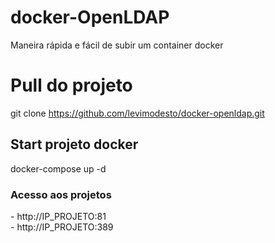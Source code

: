 # docker-OpenLDAP
Maneira rápida e fácil de subir um container docker


<h1>Pull do projeto</h1>

git clone https://github.com/levimodesto/docker-openldap.git


<h2>Start projeto docker</h2>
 docker-compose up -d

<h3>Acesso aos projetos</h3>
- http://IP_PROJETO:81<br>
- http://IP_PROJETO:389

